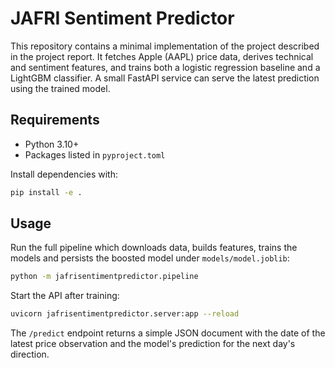 # JAFRI Sentiment Predictor

This repository contains a minimal implementation of the project described in the project report.
It fetches Apple (AAPL) price data, derives technical and sentiment features, and trains
both a logistic regression baseline and a LightGBM classifier. A small FastAPI service
can serve the latest prediction using the trained model.

## Requirements

* Python 3.10+
* Packages listed in `pyproject.toml`

Install dependencies with:

```bash
pip install -e .
```

## Usage

Run the full pipeline which downloads data, builds features, trains the models and
persists the boosted model under `models/model.joblib`:

```bash
python -m jafrisentimentpredictor.pipeline
```

Start the API after training:

```bash
uvicorn jafrisentimentpredictor.server:app --reload
```

The `/predict` endpoint returns a simple JSON document with the date of the latest price
observation and the model's prediction for the next day's direction.
